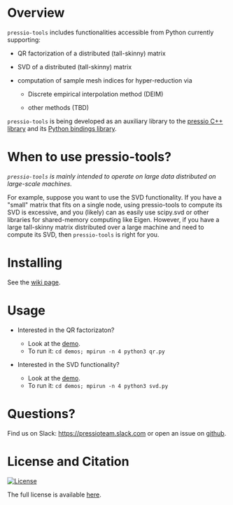 
# Overview

`pressio-tools` includes functionalities accessible from Python currently supporting:

- QR factorization of a distributed (tall-skinny) matrix

- SVD of a distributed (tall-skinny) matrix

- computation of sample mesh indices for hyper-reduction via

	- Discrete empirical interpolation method (DEIM)

	- other methods (TBD)

`pressio-tools` is being developed as an auxiliary library to the [pressio C++ library](https://pressio.github.io/pressio/html/index.html) and its [Python bindings library](https://pressio.github.io/pressio4py/html/index.html).

# When to use pressio-tools?

*`pressio-tools` is mainly intended to operate on large data distributed on large-scale machines.*

For example, suppose you want to use the SVD functionality. If you have a "small" matrix that fits on a single node, using pressio-tools to compute its SVD is excessive, and you (likely) can as easily use scipy.svd or other libraries for shared-memory computing like Eigen.
However, if you have a large tall-skinny matrix distributed over a large machine and need to compute its SVD, then `pressio-tools` is right for you.

# Installing
See the [wiki page](https://github.com/Pressio/pressio-tools/wiki/Requirements-and-installation).

# Usage

- Interested in the QR factorizaton?
  - Look at the [demo](https://github.com/Pressio/pressio-tools/blob/master/demos/qr.py).
  - To run it: `cd demos; mpirun -n 4 python3 qr.py`

- Interested in the SVD functionality?
  - Look at the [demo](https://github.com/Pressio/pressio-tools/blob/master/demos/svd.py).
  - To run it: `cd demos; mpirun -n 4 python3 svd.py`

# Questions?
Find us on Slack: https://pressioteam.slack.com or open an issue on [github](https://github.com/Pressio/pressio-tools).

# License and Citation
[![License](https://img.shields.io/badge/License-BSD%203--Clause-blue.svg)](https://opensource.org/licenses/BSD-3-Clause)

The full license is available [here](https://pressio.github.io/various/license/).
